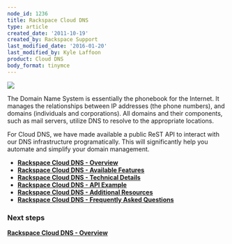```yaml
---
node_id: 1236
title: Rackspace Cloud DNS
type: article
created_date: '2011-10-19'
created_by: Rackspace Support
last_modified_date: '2016-01-20'
last_modified_by: Kyle Laffoon
product: Cloud DNS
body_format: tinymce
---
```


![](http://c783359.r59.cf2.rackcdn.com/DNS_logo.jpg)

The Domain Name System is essentially the phonebook for the Internet. It
manages the relationships between IP addresses (the phone numbers), and
domains (individuals and corporations). All domains and their
components, such as mail servers, utilize DNS to resolve to the
appropriate locations.

For Cloud DNS, we have made available a public ReST API to interact with
our DNS infrastructure programatically. This will significantly help you
automate and simplify your domain management.

-   **[Rackspace Cloud DNS -
    Overview](/how-to/rackspace-cloud-dns-overview)**
-   **[Rackspace Cloud DNS - Available
    Features](/how-to/rackspace-cloud-dns-available-features)**
-   **[Rackspace Cloud DNS - Technical
    Details](/how-to/rackspace-cloud-dns-technical-details)**
-   **[Rackspace Cloud DNS - API
    Example](/how-to/rackspace-cloud-dns-api-example)**
-   [**Rackspace Cloud DNS - Additional
    Resources**](/how-to/rackspace-cloud-dns-additional-resources)
-   [**Rackspace Cloud DNS - Frequently Asked
    Questions**](/how-to/cloud-dns-faq)



### Next steps

**[Rackspace Cloud DNS -
Overview](/how-to/rackspace-cloud-dns-overview)**

